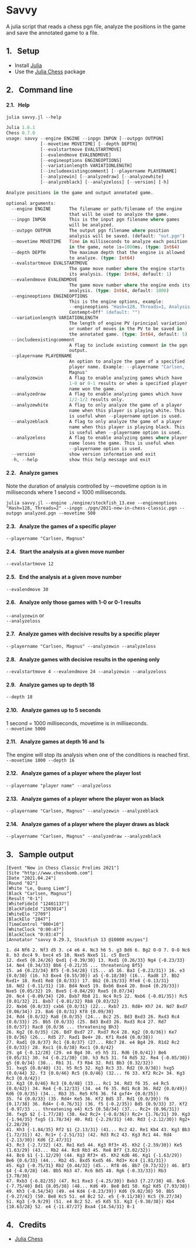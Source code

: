 # Savvy
A julia script that reads a chess pgn file, analyze the positions in the game and save the annotated game to a file.

## 1. &nbsp; Setup
* Install [Julia](https://julialang.org/downloads/)
* Use the [Julia Chess](https://github.com/romstad/Chess.jl) package

## 2. &nbsp; Command line
#### 2.1. &nbsp; Help
`julia savvy.jl --help`
```julia
Julia 1.6.1
Chess 0.7.0
usage: savvy --engine ENGINE --inpgn INPGN [--outpgn OUTPGN]     
             [--movetime MOVETIME] [--depth DEPTH]
             [--evalstartmove EVALSTARTMOVE]
             [--evalendmove EVALENDMOVE]
             [--engineoptions ENGINEOPTIONS]
             [--variationlength VARIATIONLENGTH]
             [--includeexistingcomment] [--playername PLAYERNAME]
             [--analyzewin] [--analyzedraw] [--analyzewhite]     
             [--analyzeblack] [--analyzeloss] [--version] [-h]   

Analyze positions in the game and output annotated game.

optional arguments:
  --engine ENGINE       The filename or path/filename of the engine
                        that will be used to analyze the game.     
  --inpgn INPGN         This is the input pgn filename where games  
                        will be analyzed.
  --outpgn OUTPGN       The output pgn filename where position      
                        analysis will be saved. (default: "out.pgn")
  --movetime MOVETIME   Time in milliseconds to analyze each position
                        in the game, note 1s=1000ms. (type: Int64)
  --depth DEPTH         The maximum depth that the engine is allowed
                        to analyze. (type: Int64)
  --evalstartmove EVALSTARTMOVE
                        The game move number where the engine starts
                        its analysis. (type: Int64, default: 1)
  --evalendmove EVALENDMOVE
                        The game move number where the engine ends its
                        analysis. (type: Int64, default: 1000)
  --engineoptions ENGINEOPTIONS
                        This is the engine options, example:
                        --engineoptions "Hash=128, Threads=1, Analysis
                        Contempt=Off" (default: "")
  --variationlength VARIATIONLENGTH
                        The length of engine PV (principal variation)
                        or number of moves in the PV to be saved in
                        the annotated game. (type: Int64, default: 5)
  --includeexistingcomment
                        A flag to include existing comment in the pgn
                        output.
  --playername PLAYERNAME
                        An option to analyze the game of a specified
                        player name. Example: --playername "Carlsen,
                        Magnus"
  --analyzewin          A flag to enable analyzing games which have
                        1-0 or 0-1 results or when a specified player
                        name won the game.
  --analyzedraw         A flag to enable analyzing games which have
                        1/2-1/2 results only.
  --analyzewhite        A flag to only analyze the game of a player
                        name when this player is playing white. This
                        is useful when --playername option is used.
  --analyzeblack        A flag to only analyze the game of a player
                        name when this player is playing black. This
                        is useful when --playername option is used.
  --analyzeloss         A flag to enable analyzing games where player
                        name loses the game. This is useful when
                        --playername option is used.
  --version             show version information and exit
  -h, --help            show this help message and exit
```

#### 2.2. &nbsp; Analyze games
Note the duration of analysis controlled by --movetime option is in milliseconds where 1 second = 1000 milliseconds.
```
julia savvy.jl --engine ./engine/stockfish_13.exe --engineoptions "Hash=128, Threads=2" --inpgn ./pgn/2021-new-in-chess-classic.pgn --outpgn analyzed.pgn --movetime 500
```

#### 2.3. &nbsp; Analyze the games of a specific player
`--playername "Carlsen, Magnus"`

#### 2.4. &nbsp; Start the analysis at a given move number
`--evalstartmove 12`

#### 2.5. &nbsp; End the analysis at a given move number
`--evalendmove 30`

#### 2.6. &nbsp; Analyze only those games with 1-0 or 0-1 results
`--analyzewin` or  
`--analyzeloss`

#### 2.7. &nbsp; Analyze games with decisive results by a specific player
`--playername "Carlsen, Magnus" --analyzewin --analyzeloss`

#### 2.8. &nbsp; Analyze games with decisive results in the opening only
`--evalstartmove 4 --evalendmove 24 --analyzewin --analyzeloss`

#### 2.9. &nbsp; Analyze games up to depth 18
`--depth 18`

#### 2.10. &nbsp; Analyze games up to 5 seconds
1 second = 1000 milliseconds, movetime is in milliseconds.  
`--movetime 5000`

#### 2.11. &nbsp; Analyze games at depth 16 and 1s
The engine will stop its analysis when one of the conditions is reached first.  
`--movetime 1000 --depth 16`

#### 2.12. &nbsp; Analyze games of a player where the player lost
`--playername "player name" --analyzeloss`

#### 2.13. &nbsp; Analyze games of a player where the player won as black
`--playername "Carlsen, Magnus" --analyzewin --analyzeblack`

#### 2.14. &nbsp; Analyze games of a player where the player draws as black
`--playername "Carlsen, Magnus" --analyzedraw --analyzeblack`

## 3. &nbsp; Sample output
```
[Event "New in Chess Classic Prelims 2021"]
[Site "http://www.chessbomb.com"]
[Date "2021.04.24"]
[Round "02"]
[White "Le, Quang Liem"]
[Black "Carlsen, Magnus"]
[Result "0-1"]
[WhiteFideId "12401137"]
[BlackFideId "1503014"]
[WhiteElo "2709"]
[BlackElo "2847"]
[TimeControl "900+10"]
[WhiteClock "0:00:47"]
[BlackClock "0:03:47"]
[Annotator "savvy 0.29.3, Stockfish 13 @10000 ms/pos"]

1. d4 Nf6 2. Nf3 d5 3. c4 e6 4. Nc3 h6 5. g3 Bd6 6. Bg2 O-O 7. O-O Nc6 8. b3 dxc4 9. bxc4 e5 10. Nxe5 Nxe5 11. c5 Bxc5 
12. dxe5 {0.24/26} Qxd1 {-0.39/30} 13. Rxd1 {0.26/33} Ng4 {-0.23/33} 14. Ne4 {0.34/33} Bb6 {-0.21/35 ... threatening Bf5} 
15. a4 {0.23/34} Bf5 {-0.54/28} (15... a5 16. Ba3 {-0.23/31}) 16. e3 {0.0/30} (16. h3 Bxe4 {0.55/30}) a5 {-0.18/30} (16... Rad8 17. Bb2 Rxd1+ 18. Rxd1 Re8 {0.0/33}) 17. Bb2 {0.19/33} Rfe8 {-0.13/31} 
18. Nd2 {-0.11/31} (18. Bd4 Nxe5 19. Bxb6 Bxe4 20. Bxe4 {0.29/33}) Nxe5 {0.05/32} 19. Bxe5 {-0.04/29} Rxe5 {0.07/34} 
20. Nc4 {-0.09/34} (20. Bxb7 Rb8 21. Nc4 Rc5 22. Nxb6 {-0.01/35}) Rc5 {0.01/32} 21. Bxb7 {-0.01/32} Rb8 {0.03/32} 
22. Nxb6 {0.0/33} cxb6 {0.0/31} (22... Rxb7 23. Rd8+ Kh7 24. Nd7 Bxd7 {0.06/34}) 23. Ba6 {0.0/31} Kf8 {0.09/30} 
24. Rd4 {0.0/32} Ra8 {0.0/35} (24... Bc2 25. Bd3 Bxd3 26. Rxd3 Rc4 {0.0/33}) 25. Bb5 {0.0/33} (25. Bd3 Bxd3 26. Rxd3 Rc4 27. Rd7 {0.0/37}) Rac8 {0.0/36 ... threatening Bh3} 
26. Kg2 {0.0/35} (26. Bd7 Bxd7 27. Rxd7 Rc4 28. Kg2 {0.0/36}) Ke7 {0.0/36} (26... Rd5 27. Rad1 Be4+ 28. Kf1 Rxd4 {0.0/38}) 
27. Rad1 {0.0/37} Rc1 {0.0/37} (27... R8c7 28. e4 Bg4 29. R1d2 Rc2 {0.0/33}) 28. Rxc1 {0.0/38} Rxc1 {0.0/42} 
29. g4 {-0.12/28} (29. e4 Bg4 30. e5 h5 31. Rd6 {0.0/41}) Be6 {0.05/31} 30. h4 {-0.21/30} (30. h3 Rc5 31. f4 Rd5 32. Re4 {-0.05/30}) g5 {0.0/34} (30... Rb1 31. f3 Rb4 32. Rd1 Bb3 {0.32/32}) 
31. hxg5 {0.0/40} (31. h5 Rc5 32. Kg3 Rc3 33. Rd2 {0.0/38}) hxg5 {0.0/44} 32. f3 {0.0/46} Rc5 {0.0/46} (32... f6 33. Kf2 Rc2+ 34. Kg3 Rc3 {0.0/42}) 
33. Kg3 {0.0/46} Rc3 {0.0/48} (33... Rc1 34. Rd3 f6 35. e4 Rc5 {0.0/42}) 34. Re4 {-0.12/33} (34. e4 f6 35. Rd1 Rc8 36. Rd2 {0.0/49}) Kd6 {0.0/35} (34... Rb3 35. Re5 Kf6 36. f4 gxf4+ {0.0/35}) 
35. f4 {0.0/33} (35. Rd4+ Ke5 36. Kf2 Bd5 37. Rd1 {0.0/39}) f6 {0.17/38} 36. Rd4+ {-0.76/31} (36. f5 {-0.2/35}) Bd5 {0.9/33} 37. Kf2 {-0.97/33 ... threatening e4} Kc5 {0.58/34} (37... Rc2+ {0.96/31}) 
38. fxg5 $2 {-1.77/28} (38. Ke2 Rc2+ {-0.8/36}) Rc2+ {1.76/31} 39. Kg3 {-1.94/35} fxg5 {1.78/34} 40. Rd1 {-2.29/31} (40. Rd3 {-2.12/30}) Rg2+ {2.28/29} 
41. Kh3 {-1.84/35} Rf2 $1 {2.13/31} (41... Rc2 42. Re1 Kb4 43. Kg3 Bb3 {1.72/31}) 42. Rc1+ {-2.51/31} (42. Rd3 Rc2 43. Kg3 Rc1 44. Rd4 {-2.13/30}) Kd6 {2.47/31} 
43. Rc3 {-2.7/32} (43. Re1 Ke5 44. Kg3 Rf3+ 45. Kh2 {-2.59/30}) Ke5 {1.63/29} (43... Rb2 44. Rc8 Rb3 45. Re8 Bf7 {3.02/32}) 
44. Bc6 $1 {-1.12/29} (44. Kg3 Rf3+ 45. Kh2 Kd6 46. Kg1 {-1.63/29}) Be6 {0.6/33} (44... Rb2 45. Bxd5 Kxd5 46. Rd3+ Kc4 {1.81/31}) 
45. Kg3 {-0.75/31} Rb2 {0.44/32} (45... Rf8 46. Bb7 {0.73/32}) 46. Bf3 $4 {-4.0/28} (46. Bb5 Rb3 47. Rc6 Bd5 48. Rg6 {-0.33/33}) Rb3 {3.78/30} 
47. Rxb3 {-6.82/35} (47. Rc1 Rxe3 {-4.25/30}) Bxb3 {7.27/38} 48. Bc6 {-7.75/40} Bd1 {8.05/38} (48... Kd6 49. Be8 Bd1 50. Kg2 Kd5 {7.93/38}) 
49. Kh3 {-8.54/34} (49. e4 Kd4 {-8.23/39}) Kd6 {9.02/38} 50. Bb5 {-9.27/42} (50. Be8 Kc5 51. e4 Bc2 52. e5 {-9.11/38}) Kc5 {9.27/34} 
51. Kg3 {-9.9/29} (51. e4 Bc2 52. e5 Kd5 53. Kg3 {-9.38/38}) Kb4 {10.63/28} 52. e4 {-11.87/27} Bxa4 {14.54/31} 0-1
```

## 4. &nbsp; Credits
* [Julia Chess](https://github.com/romstad/Chess.jl)
